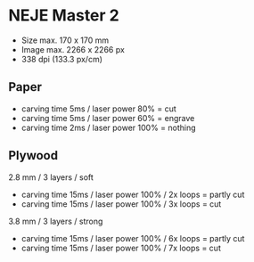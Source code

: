 # NEJE Master 2

* Size max. 170 x 170 mm 
* Image max. 2266 x 2266 px
* 338 dpi (133.3 px/cm)

## Paper 

* carving time 5ms / laser power 80% = cut
* carving time 5ms / laser power 60% = engrave
* carving time 2ms / laser power 100% = nothing

## Plywood 

2.8 mm / 3 layers / soft
* carving time 15ms / laser power 100% / 2x loops = partly cut
* carving time 15ms / laser power 100% / 3x loops = cut

3.8 mm / 3 layers / strong
* carving time 15ms / laser power 100% / 6x loops = partly cut
* carving time 15ms / laser power 100% / 7x loops = cut
